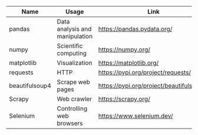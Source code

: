 | Name           | Usage                          | Link                                     |
| -------------- | ------------------------------ | ---------------------------------------- |
| pandas         | Data analysis and manipulation | https://pandas.pydata.org/               |
| numpy          | Scientific computing           | https://numpy.org/                       |
| matplotlib     | Visualization                  | https://matplotlib.org/                  |
| requests       | HTTP                           | https://pypi.org/project/requests/       |
| beautifulsoup4 | Scrape web pages               | https://pypi.org/project/beautifulsoup4/ |
| Scrapy         | Web crawler                    | https://scrapy.org/                      |
| Selenium       | Controlling web browsers       | https://www.selenium.dev/                |
